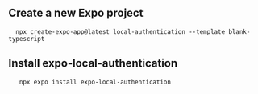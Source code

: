 ##  Create a new Expo project
      npx create-expo-app@latest local-authentication --template blank-typescript

##  Install expo-local-authentication
       npx expo install expo-local-authentication
